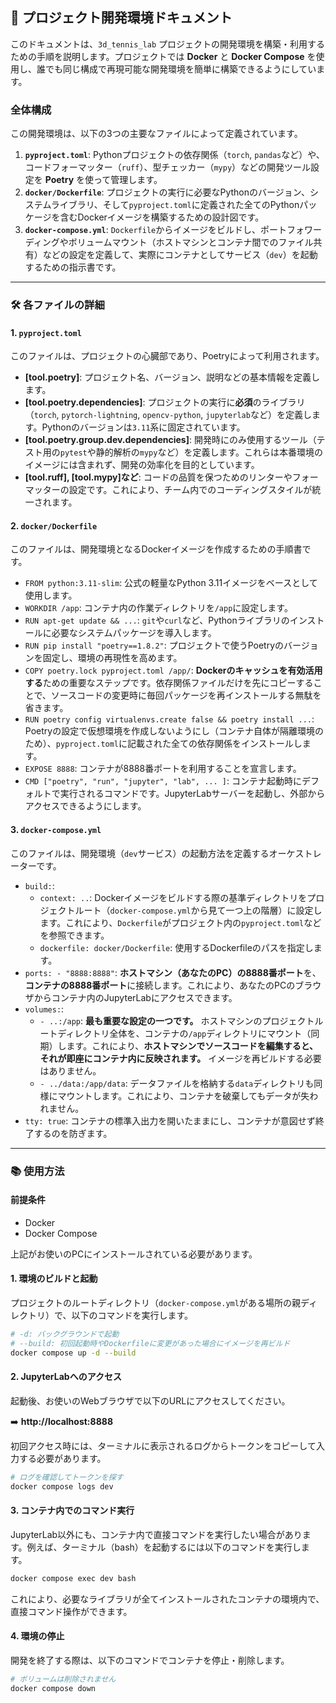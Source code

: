 ## 🚀 プロジェクト開発環境ドキュメント

このドキュメントは、`3d_tennis_lab` プロジェクトの開発環境を構築・利用するための手順を説明します。プロジェクトでは **Docker** と **Docker Compose** を使用し、誰でも同じ構成で再現可能な開発環境を簡単に構築できるようにしています。

### **全体構成**

この開発環境は、以下の3つの主要なファイルによって定義されています。

1.  **`pyproject.toml`**: Pythonプロジェクトの依存関係（`torch`, `pandas`など）や、コードフォーマッター（`ruff`）、型チェッカー（`mypy`）などの開発ツール設定を **Poetry** を使って管理します。
2.  **`docker/Dockerfile`**: プロジェクトの実行に必要なPythonのバージョン、システムライブラリ、そして`pyproject.toml`に定義された全てのPythonパッケージを含むDockerイメージを構築するための設計図です。
3.  **`docker-compose.yml`**: `Dockerfile`からイメージをビルドし、ポートフォワーディングやボリュームマウント（ホストマシンとコンテナ間でのファイル共有）などの設定を定義して、実際にコンテナとしてサービス（`dev`）を起動するための指示書です。

-----

### **🛠️ 各ファイルの詳細**

#### **1. `pyproject.toml`**

このファイルは、プロジェクトの心臓部であり、Poetryによって利用されます。

  * **[tool.poetry]**: プロジェクト名、バージョン、説明などの基本情報を定義します。
  * **[tool.poetry.dependencies]**: プロジェクトの実行に**必須**のライブラリ（`torch`, `pytorch-lightning`, `opencv-python`, `jupyterlab`など）を定義します。Pythonのバージョンは`3.11`系に固定されています。
  * **[tool.poetry.group.dev.dependencies]**: 開発時にのみ使用するツール（テスト用の`pytest`や静的解析の`mypy`など）を定義します。これらは本番環境のイメージには含まれず、開発の効率化を目的としています。
  * **[tool.ruff], [tool.mypy]など**: コードの品質を保つためのリンターやフォーマッターの設定です。これにより、チーム内でのコーディングスタイルが統一されます。

#### **2. `docker/Dockerfile`**

このファイルは、開発環境となるDockerイメージを作成するための手順書です。

  * `FROM python:3.11-slim`: 公式の軽量なPython 3.11イメージをベースとして使用します。
  * `WORKDIR /app`: コンテナ内の作業ディレクトリを`/app`に設定します。
  * `RUN apt-get update && ...`: `git`や`curl`など、Pythonライブラリのインストールに必要なシステムパッケージを導入します。
  * `RUN pip install "poetry==1.8.2"`: プロジェクトで使うPoetryのバージョンを固定し、環境の再現性を高めます。
  * `COPY poetry.lock pyproject.toml /app/`: **Dockerのキャッシュを有効活用する**ための重要なステップです。依存関係ファイルだけを先にコピーすることで、ソースコードの変更時に毎回パッケージを再インストールする無駄を省きます。
  * `RUN poetry config virtualenvs.create false && poetry install ...`: Poetryの設定で仮想環境を作成しないようにし（コンテナ自体が隔離環境のため）、`pyproject.toml`に記載された全ての依存関係をインストールします。
  * `EXPOSE 8888`: コンテナが8888番ポートを利用することを宣言します。
  * `CMD ["poetry", "run", "jupyter", "lab", ... ]`: コンテナ起動時にデフォルトで実行されるコマンドです。JupyterLabサーバーを起動し、外部からアクセスできるようにします。

#### **3. `docker-compose.yml`**

このファイルは、開発環境（`dev`サービス）の起動方法を定義するオーケストレーターです。

  * `build:`:
      * `context: ..`: Dockerイメージをビルドする際の基準ディレクトリをプロジェクトルート（`docker-compose.yml`から見て一つ上の階層）に設定します。これにより、`Dockerfile`がプロジェクト内の`pyproject.toml`などを参照できます。
      * `dockerfile: docker/Dockerfile`: 使用するDockerfileのパスを指定します。
  * `ports: - "8888:8888"`: **ホストマシン（あなたのPC）の8888番ポート**を、**コンテナの8888番ポート**に接続します。これにより、あなたのPCのブラウザからコンテナ内のJupyterLabにアクセスできます。
  * `volumes:`:
      * `- ..:/app`: **最も重要な設定の一つです。** ホストマシンのプロジェクトルートディレクトリ全体を、コンテナの`/app`ディレクトリにマウント（同期）します。これにより、**ホストマシンでソースコードを編集すると、それが即座にコンテナ内に反映されます。** イメージを再ビルドする必要はありません。
      * `- ../data:/app/data`: データファイルを格納する`data`ディレクトリも同様にマウントします。これにより、コンテナを破棄してもデータが失われません。
  * `tty: true`: コンテナの標準入出力を開いたままにし、コンテナが意図せず終了するのを防ぎます。

-----

### **📚 使用方法**

#### **前提条件**

  * Docker
  * Docker Compose

上記がお使いのPCにインストールされている必要があります。

#### **1. 環境のビルドと起動**

プロジェクトのルートディレクトリ（`docker-compose.yml`がある場所の親ディレクトリ）で、以下のコマンドを実行します。

```bash
# -d: バックグラウンドで起動
# --build: 初回起動時やDockerfileに変更があった場合にイメージを再ビルド
docker compose up -d --build
```

#### **2. JupyterLabへのアクセス**

起動後、お使いのWebブラウザで以下のURLにアクセスしてください。

➡️ **http://localhost:8888**

初回アクセス時には、ターミナルに表示されるログからトークンをコピーして入力する必要があります。

```bash
# ログを確認してトークンを探す
docker compose logs dev
```

#### **3. コンテナ内でのコマンド実行**

JupyterLab以外にも、コンテナ内で直接コマンドを実行したい場合があります。例えば、ターミナル（bash）を起動するには以下のコマンドを実行します。

```bash
docker compose exec dev bash
```

これにより、必要なライブラリが全てインストールされたコンテナの環境内で、直接コマンド操作ができます。

#### **4. 環境の停止**

開発を終了する際は、以下のコマンドでコンテナを停止・削除します。

```bash
# ボリュームは削除されません
docker compose down
```